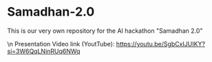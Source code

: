 # Samadhan-2.0
This is our very own repository for the AI hackathon "Samadhan 2.0"

\n Presentation Video link (YoutTube): https://youtu.be/SgbCxIJUIKY?si=3W6QqLNinRUq6NWq
